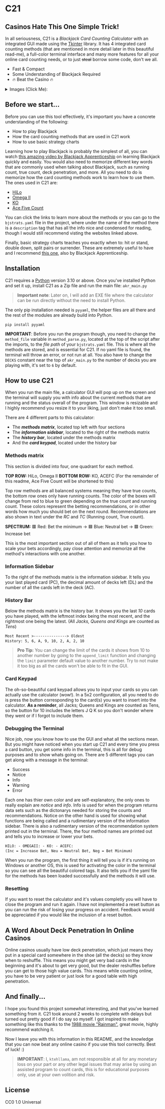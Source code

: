 # C21

## Casinos Hate This One Simple Trick!
In all seriousness, C21 is a _Blackjack Card Counting Calculator_ with an integrated
GUI made using the [Tkinter](https://docs.python.org/3/library/tkinter.html) library. It has 4 integrated card counting methods (that are mentioned in more 
detail later in this beautiful read-me), a full-color terminal interface and many more features
for all your online card counting needs, or to just ~~steal~~ borrow some code, don't we all.

- Fast & Compact
- Some Understanding of Blackjack Required
- 🔥 Beat the Casino 🔥

<details>
  <summary>Images (Click Me):</summary>
<br>
<img src="https://github.com/ktehllama/C21/blob/main/C21-imgs/c21-startup.PNG" alt="c21-startup" />
<br>
<img src="https://github.com/ktehllama/C21/blob/main/C21-imgs/c21-demo.PNG" alt="c21-demo" />
</details>

## Before we start...
Before you can use this tool effectively, it's important you have a concrete understanding of
the following:
- How to play Blackjack
- How the card counting methods that are used in C21 work
- How to use basic strategy charts

Learning how to play Blackjack is probably the simplest of all, you can watch [this amazing video by
Blackjack Apprenticeship](https://www.youtube.com/watch?v=PljDuynF-j0) on learning Blackjack quickly and easily. You would also need to memorize different key words
that are commonly used when talking about Blackjack, such as running count, true count, deck penetration, and more.
All you need to do is memorize how the card counting methods work to learn how to use them. The ones used
in C21 are:
- [HiLo](https://wizardofodds.com/games/blackjack/card-counting/high-low/)
- [Omega II](https://www.casinoguardian.co.uk/blackjack/omega-ii-blackjack-system/)
- [KO](https://www.bonusinsider.com/blackjack/the-knock-out-card-counting-system/)
- [Ace Five Count](https://wizardofodds.com/games/blackjack/ace-five-count/)

You can click the links to learn more about the methods or you can go to the `bjstrats.yaml` file in the
project, where under the name of the method there is a `description` tag that has all the info
nice and condensed for reading, though I would still recommend visting the websites linked above.

Finally, basic strategy charts teaches you exactly when to: hit or stand, double down, split pairs or
surrender. These are extremely useful to have and I recommend [this one](https://www.blackjackapprenticeship.com/blackjack-strategy-charts/), also by Blackjack Apprenticeship.

## Installation
C21 requires a [Python](https://www.python.org/) version 3.10 or above. Once you've installed Python and set it up,
install C21 as a Zip file and run the main file: `akr_main.py`

> __Important note__:
Later on, I will add an EXE file where the calculator can be run directly without the need
to install Python.

The only pip installation needed is `pyyaml`, the helper files are all there
and the rest of the modules are already build into Python.
```
pip install pyyaml
```

__IMPORTANT__: Before you run the program though, you need to change the `method_file` variable in
`method_parse.py`, located at the top of the script after the imports, to the _file path_ of your `bjstrats.yaml` file.
This is where all the methods are stored, and is essential for C21. If no yaml file is found, the terminal
will throw an error, or not run at all. You also have to change the `DECKS` constant near the top of
`akr_main.py` to the number of decks you are playing with, it's set to `6` by default.

## How to use C21
When you run the main file, a calculator GUI will pop up on the screen and the terminal will supply you with
info about the current methods that are running and the status overall of the program.
This window is resizable and I highly recommend you resize it to your liking, just don't make it too small.

There are 4 different parts to this calculator:
- The ___methods matrix___, located top left with four sections
- The ___information sidebar___, located to the right of the methods matrix
- The ___history bar___, located under the methods matrix
- And the ___card keypad___, located under the history bar

### Methods matrix
This section is divided into four, one quadrant for each method.

__TOP ROW:__ HiLo, Omega II
__BOTTOM ROW:__ KO, ACEFC (For the remainder of this readme, Ace Five Count will be shortened to this)

Top row methods are all balanced systems meaning they have true counts, the bottom row ones only have running counts. 
The color of the boxes will change from red to blue to green depending on the true count and running count. 
These colors represent the betting recommendations, or in other words how much you should bet on the next round. 
Recommendations are also shown in text under the _RC_ and _TC_ (Running count, True count).

__SPECTRUM:__ 🟥 Red: Bet the minimum -> 🟦 Blue: Neutral bet -> 🟩 Green: Increase bet

This is the most important section out of all of them as it tells you how to scale your bets accordingly, pay
close attention and memorize all the method's interactions with one another.

### Information Sidebar
To the right of the methods matrix is the information sidebar. It tells you your last played card (PC),
the decimal amount of decks left (DL) and the number of all the cards left in the deck (AC).

### History Bar
Below the methods matrix is the history bar. It shows you the last _10_ cards you have played, with
the leftmost index being the most recent, and the rightmost one being the latest.
(All _Jacks, Queens and Kings_ are counted as _Tens_)

```
Most Recent >---------------> Oldest
History: 5, 6, A, 9, 10, 2, A, 2, 10
```

> __Pro Tip:__
You can change the limit of the cards it shows from 10 to another number by going
to the `append_limit` function and changing the `limit` parameter default value
to another number. Try to not make it too big as all the cards won't be able to fit
in the GUI.
 
### Card Keypad
The oh-so-beautiful card keypad allows you to input your cards so you can actually use the calculator (wow!).
In a 5x2 configuration, all you need to do is press the button corresponding to the card(s) you want to
insert into the calculator. __As a reminder__, all Jacks; Queens and Kings are counted as Tens, so the button for 10
includes the letters J Q K so you don't wonder where they went or if I forgot to include them.

### Debugging the Terminal
Nice job, now you know how to use the GUI and what all the sections mean. But you might have noticed
when you start up C21 and every time you press a card button, you get some info in the terminal, this is
all for debug purposes and to show whats going on.
There are 5 different tags you can get along with a message in the terminal:
- Success
- Notice
- Info
- Warning
- Error

Each one has thier own color and are self-explanatory, the only ones to really explain are _notice_ and _info_.
Info is used for when the program returns data sets such as the dictonarys needed for storing the
counts and recommendations. Notice on the other hand is used for showing what functions are being called
and a rudimentary version of the information sidebar.
There is also a rudimentary version of the recommendation system printed out in the terminal. There, the four
method names are printed out and tells you to increase or lower your bets.
```
HILO: - OMEGAII: - KO: - ACEFC:
(Inc = Increase Bet, Neu = Neutral Bet, Neg = Bet Minimum)
```

When you run the program, the first thing it will tell you is if it's running on Windows or another OS, this
is used for activating the color in the terminal so you can see all the beautiful colored tags. It also tells
you if the yaml file for the methods has been loaded successfully and the methods it will use.

### Resetting
If you want to reset the calculator and it's values completly you will have to close the program and run
it again. I have not implemented a reset button as you can run the risk of losing your progress on accident.
Feedback would be appreciated if you would like the inclusion of a reset button.

## A Word About Deck Penetration In Online Casinos
Online casinos usually have low deck penetration, which just means they put in a special card somewhere in the
shoe (all the decks) so they know when to reshuffle. This means you might get very bad cards in the beginning
and it's about to get very good, but the dealer reshuffles before you can get to those high value cards. This
means while counting online, you have to be very patient or just look for a good table with high penetration.

## And finally...
I hope you found this project somewhat interesting, and that you've learned something from it. C21 took
around 2 weeks to complete with delays but turned out pretty good if I do say so myself. I got inspired
to make something like this thanks to the [1988 movie "Rainman"](https://en.wikipedia.org/wiki/Rain_Man), great movie, highly recommend watching it. 

Now I leave you with this information in this README, and the knowledge that you can now beat any online casino
if you use this tool correctly. Best of luck! :)

> __IMPORTANT__: I, `ktehllama`, am not responsible at all for any monetary loss on your part or any other legal issues that may arise
by using an assisted program to count cards, this is for educational purposes only, use at your own volition and risk.

## License
CC0 1.0 Universal
